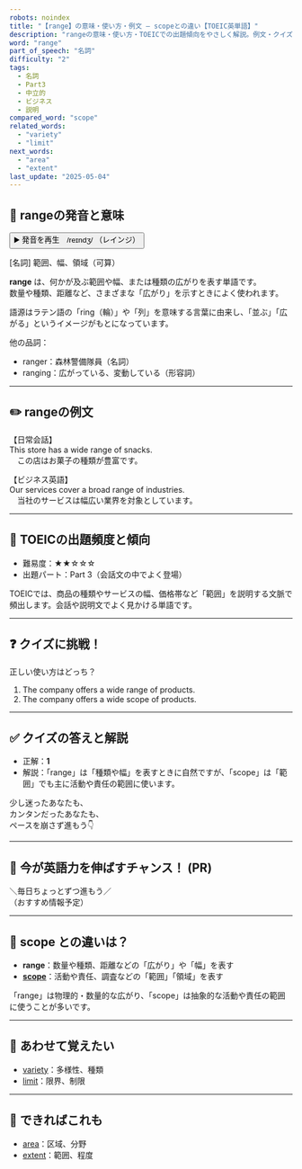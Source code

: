 ```yaml
---
robots: noindex
title: "【range】の意味・使い方・例文 ― scopeとの違い【TOEIC英単語】"
description: "rangeの意味・使い方・TOEICでの出題傾向をやさしく解説。例文・クイズ付きでscopeとの違いもわかりやすく学べます。"
word: "range"
part_of_speech: "名詞"
difficulty: "2"
tags:
  - 名詞
  - Part3
  - 中立的
  - ビジネス
  - 説明
compared_word: "scope"
related_words:
  - "variety"
  - "limit"
next_words:
  - "area"
  - "extent"
last_update: "2025-05-04"
---
```


## 🔰 rangeの発音と意味

<button class="play-audio" onclick="playTTS('range')">
  <span class="play-audio-main">
    ▶️ 発音を再生　/reɪndʒ/
  </span>
  <span class="play-audio-sub">
    （レインジ）
  </span>
</button>

[名詞] 範囲、幅、領域（可算）

**range** は、何かが及ぶ範囲や幅、または種類の広がりを表す単語です。  
数量や種類、距離など、さまざまな「広がり」を示すときによく使われます。

語源はラテン語の「ring（輪）」や「列」を意味する言葉に由来し、「並ぶ」「広がる」というイメージがもとになっています。

他の品詞：  
- ranger：森林警備隊員（名詞）
- ranging：広がっている、変動している（形容詞）

---

## ✏️ rangeの例文

【日常会話】  
This store has a wide range of snacks.  
　この店はお菓子の種類が豊富です。

【ビジネス英語】  
Our services cover a broad range of industries.  
　当社のサービスは幅広い業界を対象としています。

---

## 🎯 TOEICの出題頻度と傾向

- 難易度：★★☆☆☆
- 出題パート：Part 3（会話文の中でよく登場）

TOEICでは、商品の種類やサービスの幅、価格帯など「範囲」を説明する文脈で頻出します。会話や説明文でよく見かける単語です。

---

## ❓ クイズに挑戦！

正しい使い方はどっち？

1. The company offers a wide range of products.  
2. The company offers a wide scope of products.

---

## ✅ クイズの答えと解説

- 正解：**1**
- 解説：「range」は「種類や幅」を表すときに自然ですが、「scope」は「範囲」でも主に活動や責任の範囲に使います。

少し迷ったあなたも、  
カンタンだったあなたも、  
ペースを崩さず進もう👇️

---

## 🚀 今が英語力を伸ばすチャンス！ (PR)

<div class="info-center">
＼毎日ちょっとずつ進もう／<br>  
（おすすめ情報予定）
</div>

---

## 🤔  scope との違いは？

- **range**：数量や種類、距離などの「広がり」や「幅」を表す
- **[scope](/scope)**：活動や責任、調査などの「範囲」「領域」を表す

「range」は物理的・数量的な広がり、「scope」は抽象的な活動や責任の範囲に使うことが多いです。

---

## 🧩 あわせて覚えたい

- [variety](/variety)：多様性、種類
- [limit](/limit)：限界、制限

---

## 📖 できればこれも

- [area](/area)：区域、分野
- [extent](/extent)：範囲、程度

<!-- cvid: aid18_bid11 -->
